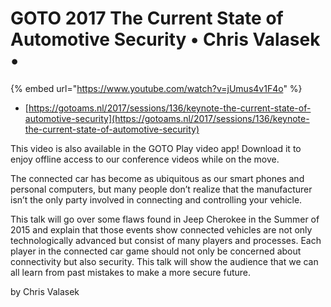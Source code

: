 # GOTO 2017 The Current State of Automotive Security • Chris Valasek •

{% embed url="https://www.youtube.com/watch?v=jUmus4v1F4o" %}

* [https://gotoams.nl/2017/sessions/136/keynote-the-current-state-of-automotive-security](https://gotoams.nl/2017/sessions/136/keynote-the-current-state-of-automotive-security)

This video is also available in the GOTO Play video app! Download it to enjoy offline access to our conference videos while on the move.

The connected car has become as ubiquitous as our smart phones and personal computers, but many people don’t realize that the manufacturer isn’t the only party involved in connecting and controlling your vehicle.

This talk will go over some flaws found in Jeep Cherokee in the Summer of 2015 and explain that those events show connected vehicles are not only technologically advanced but consist of many players and processes. Each player in the connected car game should not only be concerned about connectivity but also security. This talk will show the audience that we can all learn from past mistakes to make a more secure future.

by Chris Valasek
